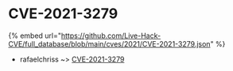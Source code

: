 # CVE-2021-3279
{% embed url="https://github.com/Live-Hack-CVE/full_database/blob/main/cves/2021/CVE-2021-3279.json" %}

* rafaelchriss ~> [CVE-2021-3279](https://www.alice-snow.ru/2021/database/cve-2021-3279/cve-2021-3279-rafaelchriss)